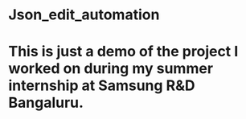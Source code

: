 # Json_edit_automation
# This is just a demo of the project I worked on during my summer internship at Samsung R&D Bangaluru.
